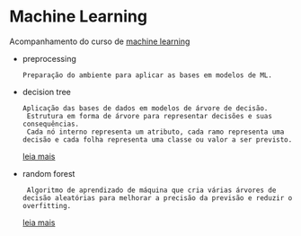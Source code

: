 # Machine Learning
  
 Acompanhamento do curso de <a href="https://www.udemy.com/course/machine-learning-e-data-science-com-python-y/">machine learning</a>
 
 - preprocessing
 
       Preparação do ambiente para aplicar as bases em modelos de ML. 
  
 - decision tree 
 
       Aplicação das bases de dados em modelos de árvore de decisão. 
        Estrutura em forma de árvore para representar decisões e suas consequências. 
        Cada nó interno representa um atributo, cada ramo representa uma decisão e cada folha representa uma classe ou valor a ser previsto.
    <a href="https://medium.com/machine-learning-beyond-deep-learning/%C3%A1rvores-de-decis%C3%A3o-3f52f6420b69#:~:text=%C3%81rvores%20de%20decis%C3%A3o%20s%C3%A3o%20m%C3%A9todos,tarefas%20de%20classifica%C3%A7%C3%A3o%20e%20regress%C3%A3o.">leia mais</a>
    
 - random forest 
      
        Algoritmo de aprendizado de máquina que cria várias árvores de decisão aleatórias para melhorar a precisão da previsão e reduzir o overfitting.
    <a href="https://medium.com/cinthiabpessanha/random-forest-como-funciona-um-dos-algoritmos-mais-populares-de-ml-cc1b8a58b3b4">leia mais<a>
